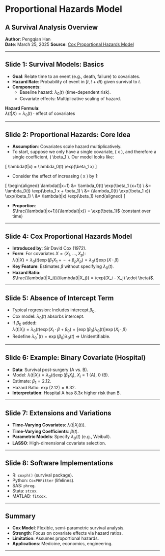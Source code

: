 # Proportional Hazards Model
## A Survival Analysis Overview
**Author**: Pengqian Han  
**Date**: March 25, 2025
**Source**: [Cox Proportional Hazards Model](https://en.wikipedia.org/wiki/Proportional_hazards_model)

---

## Slide 1: Survival Models: Basics
- **Goal**: Relate time to an event (e.g., death, failure) to covariates.
- **Hazard Rate**: Probability of event in $[t, t+dt)$ given survival to $t$.
- **Components**:
  - Baseline hazard: $\lambda_0(t)$ (time-dependent risk).
  - Covariate effects: Multiplicative scaling of hazard.

**Hazard Formula**:  
$\lambda(t|X) = \lambda_0(t) \cdot \text{effect of covariates}$

---

## Slide 2: Proportional Hazards: Core Idea
- **Assumption**: Covariates scale hazard multiplicatively.
- To start, suppose we only have a single covariate, \( x \), and therefore a single coefficient, \( \beta_1 \). Our model looks like:

\[
\lambda(t|x) = \lambda_0(t) \exp(\beta_1 x)
\]
- Consider the effect of increasing \( x \) by 1:

\[
\begin{aligned}
\lambda(t|x+1) &= \lambda_0(t) \exp(\beta_1 (x+1)) \\
&= \lambda_0(t) \exp(\beta_1 x + \beta_1) \\
&= (\lambda_0(t) \exp(\beta_1 x)) \exp(\beta_1) \\
&= \lambda(t|x) \exp(\beta_1)
\end{aligned}
\]
- **Proportion**:  
  $\frac{\lambda(t|x+1)}{\lambda(t|x)} = \exp(\beta_1)$ (constant over time)


---

## Slide 4: Cox Proportional Hazards Model
- **Introduced by**: Sir David Cox (1972).
- **Form**: For covariates $X = (X_{1}, \dots, X_{p})$:  
  $\lambda(t|X) = \lambda_0(t) \exp(\beta_1 X_{1} + \cdots + \beta_p X_{p}) = \lambda_0(t) \exp(X \cdot \beta)$
- **Key Feature**: Estimates $\beta$ without specifying $\lambda_0(t)$.
- **Hazard Ratio**:  
  $\frac{\lambda(t|X_i)}{\lambda(t|X_j)} = \exp((X_i - X_j) \cdot \beta)$.

------


## Slide 5: Absence of Intercept Term
- Typical regression: Includes intercept $\beta_0$.
- Cox model: $\lambda_0(t)$ absorbs intercept.
- If $\beta_0$ added:  
  $\lambda(t|X_i) = \lambda_0(t) \exp(X_i \cdot \beta + \beta_0) = [\exp(\beta_0) \lambda_0(t)] \exp(X_i \cdot \beta)$
- Redefine $\lambda_0^*(t) = \exp(\beta_0) \lambda_0(t)$ $\Rightarrow$ Unidentifiable.

---

## Slide 6: Example: Binary Covariate (Hospital)
- **Data**: Survival post-surgery (A vs. B).
- Model: $\lambda(t|X_i) = \lambda_0(t) \exp(\beta_1 X_i)$, $X_i = 1$ (A), $0$ (B).
- Estimate: $\beta_1 = 2.12$.
- Hazard Ratio: $\exp(2.12) = 8.32$.
- **Interpretation**: Hospital A has 8.3x higher risk than B.

---

## Slide 7: Extensions and Variations
- **Time-Varying Covariates**: $\lambda(t|X_i(t))$.
- **Time-Varying Coefficients**: $\beta(t)$.
- **Parametric Models**: Specify $\lambda_0(t)$ (e.g., Weibull).
- **LASSO**: High-dimensional covariate selection.

---

## Slide 8: Software Implementations
- R: `coxph()` (survival package).
- Python: `CoxPHFitter` (lifelines).
- SAS: `phreg`.
- Stata: `stcox`.
- MATLAB: `fitcox`.

---

## Summary
- **Cox Model**: Flexible, semi-parametric survival analysis.
- **Strength**: Focus on covariate effects via hazard ratios.
- **Limitation**: Assumes proportional hazards.
- **Applications**: Medicine, economics, engineering.

---